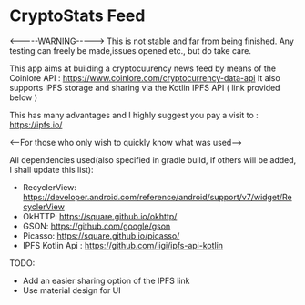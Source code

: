 # CryptoStats Feed

<-----WARNING-----> 
This is not stable and far from being finished. Any testing can freely be made,issues opened etc., but do take care.


This app aims at building a cryptocuurency news feed by means of the Coinlore API : https://www.coinlore.com/cryptocurrency-data-api
It also supports IPFS storage and sharing via the Kotlin IPFS API ( link provided below )

This has many advantages and I highly suggest you pay a visit to : https://ipfs.io/

<--For those who only wish to quickly know what was used-->

All dependencies used(also specified in gradle build, if others will be added, I shall update this list):
* RecyclerView: https://developer.android.com/reference/android/support/v7/widget/RecyclerView
* OkHTTP: https://square.github.io/okhttp/
* GSON: https://github.com/google/gson
* Picasso: https://square.github.io/picasso/
* IPFS Kotlin Api : https://github.com/ligi/ipfs-api-kotlin

TODO:

* Add an easier sharing option of the IPFS link
* Use material design for UI
